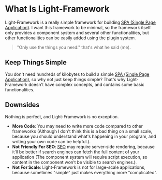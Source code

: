 # What Is Light-Framework
Light-Framework is a really simple framework for building [SPA (Single Page Application)](https://en.wikipedia.org/wiki/Single-page_application). I want this framework to be minimal, so the framework itself only provides a component system and several other functionalities, but other functionalities can be easily added using the plugin system.

> "Only use the things you need." that's what he said (me).

## Keep Things Simple
You don't need hundreds of kilobytes to build a simple [SPA (Single Page Application)](https://en.wikipedia.org/wiki/Single-page_application), so why not just keep things simple? That's why Light-Framework doesn't have complex concepts, and contains some basic functionalities.

## Downsides
Nothing is perfect, and Light-Framework is no exception.

* **More Code**: You may need to write more code compared to other frameworks (Although I don't think this is a bad thing on a small scale, because you should understand what's happening in your program, and writing your own code can be helpful.).
* **Not Friendly For SEO**: [SEO](https://en.wikipedia.org/wiki/Search_engine_optimization) may require server-side rendering, because it'll be better if search engines can fetch the full content of your application (The component system will require script execution, so content in the component won't be visible to search engines.).
* **Not For Scale**: Light-Framework is not for large-scale applications, because sometimes "simple" just makes everything more "complicated".
